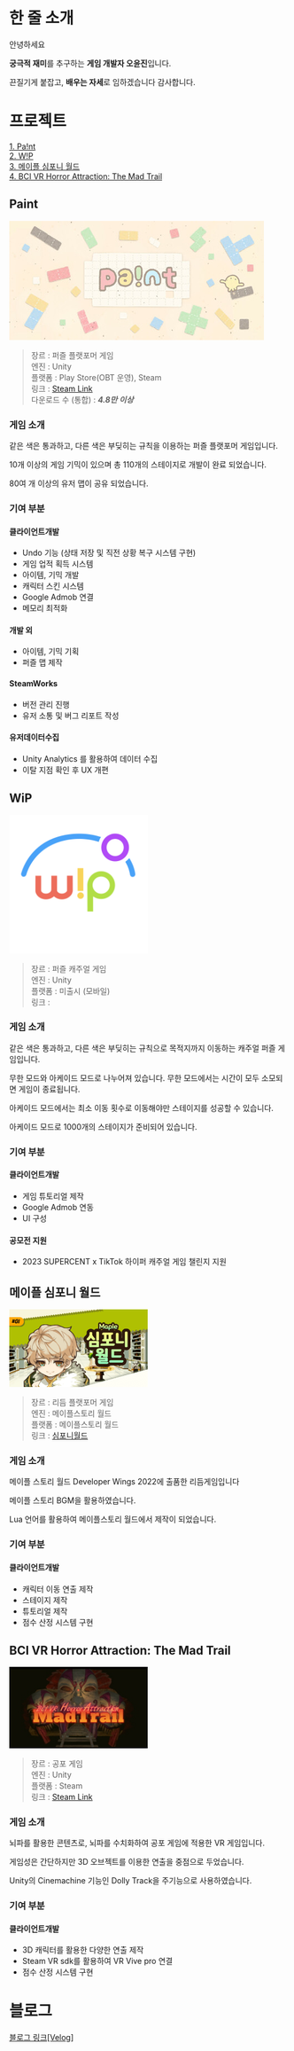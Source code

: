 # 한 줄 소개
안녕하세요    
   
**궁극적 재미**를 추구하는 **게임 개발자 오윤진**입니다.   
   
끈질기게 붙잡고, **배우는 자세**로 임하겠습니다 감사합니다.
    
# 프로젝트
[1. Pa!nt](#Paint)   
[2. W!P](#WiP)   
[3. 메이플 심포니 월드](#메이플-심포니-월드)   
[4. BCI VR Horror Attraction: The Mad Trail](#BCI-VR-Horror-Attraction-The-Mad-Trail)   

## Paint
![Alt text "Paint Title jpg"](Resources/Paint.jpg "Pa!nt Title") <br/>
> 장르 : 퍼즐 플랫포머 게임   
> 엔진 : Unity   
> 플랫폼 : Play Store(OBT 운영), Steam   
> 링크 : [Steam Link](https://store.steampowered.com/app/2516270/Pant/?l=koreana)   
> 다운로드 수 (통합) : ***4.8만 이상***

### 게임 소개   
같은 색은 통과하고, 다른 색은 부딪히는 규칙을 이용하는 퍼즐 플랫포머 게임입니다.   
   
10개 이상의 게임 기믹이 있으며 총 110개의 스테이지로 개발이 완료 되었습니다.   
   
80여 개 이상의 유저 맵이 공유 되었습니다.   


### 기여 부분
#### 클라이언트개발
- Undo 기능 (상태 저장 및 직전 상황 복구 시스템 구현)   
- 게임 업적 획득 시스템   
- 아이템, 기믹 개발   
- 캐릭터 스킨 시스템
- Google Admob 연결   
- 메모리 최적화   
  
#### 개발 외
- 아이템, 기믹 기획   
- 퍼즐 맵 제작
  
#### SteamWorks 
- 버전 관리 진행   
- 유저 소통 및 버그 리포트 작성
  
#### 유저데이터수집
- Unity Analytics 를 활용하여 데이터 수집   
- 이탈 지점 확인 후 UX 개편   

## WiP
<img src="Resources/WIP.png" width="250px" title="W!P Title" alt="W!P Title"></img><br/>
> 장르 : 퍼즐 캐주얼 게임   
> 엔진 : Unity   
> 플랫폼 : 미출시 (모바일)   
> 링크 :    

### 게임 소개   

같은 색은 통과하고, 다른 색은 부딪히는 규칙으로 목적지까지 이동하는 캐주얼 퍼즐 게임입니다.   
   
무한 모드와 아케이드 모드로 나누어져 있습니다. 무한 모드에서는 시간이 모두 소모되면 게임이 종료됩니다.   
   
아케이드 모드에서는 최소 이동 횟수로 이동해야만 스테이지를 성공할 수 있습니다.​

아케이드 모드로 1000개의 스테이지가 준비되어 있습니다.​ 


### 기여 부분
#### 클라이언트개발
- 게임 튜토리얼 제작   
- Google Admob 연동   
- UI 구성

#### 공모전 지원
- 2023 SUPERCENT x TikTok 하이퍼 캐주얼 게임 챌린지 지원
  
## 메이플 심포니 월드
<img src="Resources/SymphonyWorld.png" width="250px" title="Symphony World Title" alt="Symphony World Title"></img>
> 장르 : 리듬 플랫포머 게임   
> 엔진 : 메이플스토리 월드    
> 플랫폼 : 메이플스토리 월드   
> 링크 : [심포니월드](https://maplestoryworlds.nexon.com/ko/play/2c89a498317848aab9fe46cd70bf74bb/)   

### 게임 소개   

메이플 스토리 월드 Developer Wings 2022에 출품한 리듬게임입니다   
   
메이플 스토리 BGM을 활용하였습니다.   
   
Lua 언어를 활용하여 메이플스토리 월드에서 제작이 되었습니다.   

### 기여 부분
#### 클라이언트개발
- 캐릭터 이동 연출 제작   
- 스테이지 제작   
- 튜토리얼 제작   
- 점수 산정 시스템 구현   

## BCI VR Horror Attraction: The Mad Trail
<img src="Resources/MadTrail.jpg" width="250px" title="Mad Trail Title" alt="Mad Trail Title"></img>
> 장르 : 공포 게임   
> 엔진 : Unity    
> 플랫폼 : Steam   
> 링크 : [Steam Link](https://store.steampowered.com/app/1988810/BCI_VR_Horror_Attraction_The_Mad_Trail/?l=koreana)   

### 게임 소개   

뇌파를 활용한 콘텐츠로, 뇌파를 수치화하여 공포 게임에 적용한 VR 게임입니다.   

게임성은 간단하지만 3D 오브젝트를 이용한 연출을 중점으로 두었습니다. 

Unity의 Cinemachine 기능인 Dolly Track을 주기능으로 사용하였습니다. 

### 기여 부분
#### 클라이언트개발
- 3D 캐릭터를 활용한 다양한 연출 제작   
- Steam VR sdk를 활용하여 VR Vive pro 연결   
- 점수 산정 시스템 구현   

# 블로그
[블로그 링크[Velog]](https://velog.io/@ohbangill/posts)

